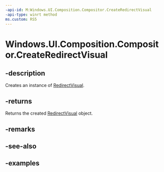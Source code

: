 ```yaml
---
-api-id: M:Windows.UI.Composition.Compositor.CreateRedirectVisual
-api-type: winrt method
ms.custom: RS5
---
```


<!-- Method syntax.
public RedirectVisual Compositor.CreateRedirectVisual()
-->

# Windows.UI.Composition.Compositor.CreateRedirectVisual

## -description

Creates an instance of [RedirectVisual](redirectvisual.md).



## -returns

Returns the created [RedirectVisual](redirectvisual.md) object.

## -remarks

## -see-also

## -examples

